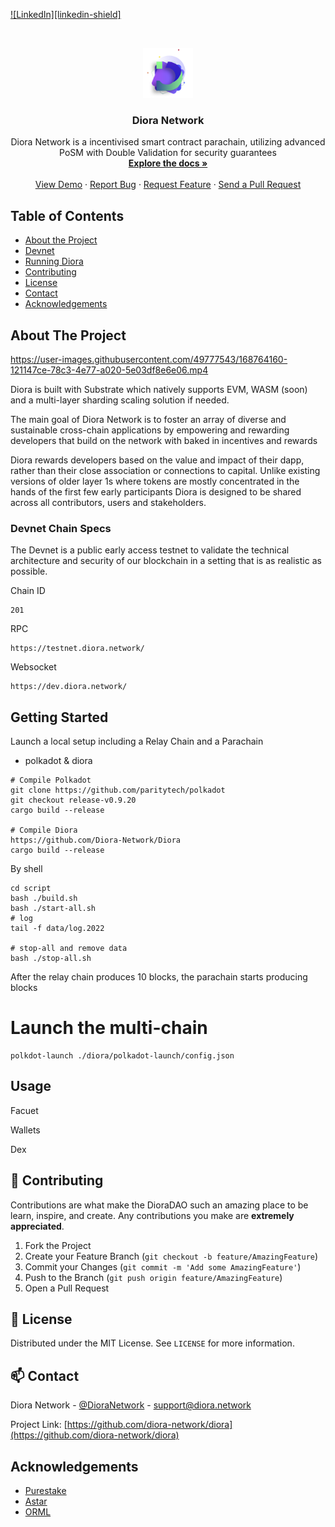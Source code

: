 [![LinkedIn][linkedin-shield]][linkedin-url]



<!-- PROJECT LOGO -->
<br />
<p align="center">
  <a href="https://diora.network/">
    <img src="./utils/branding/logo.png" alt="Logo" width="80" height="80">
  </a>

  <h3 align="center">Diora Network</h3>

  <p align="center">
    Diora Network is a incentivised smart contract parachain, utilizing advanced PoSM with Double Validation for security guarantees
    <br />
    <a href="https://diora.network/docs"><strong>Explore the docs »</strong></a>
    <br />
    <br />
    <a href="https://diora.network/">View Demo</a>
    ·
    <a href="https://github.com/diora-network/diora/issues">Report Bug</a>
    ·
    <a href="https://github.com/diora-network/diora/issues">Request Feature</a>
    ·
    <a href="https://github.com/diora-network/diora/pulls">Send a Pull Request</a>
  </p>
</p>


<!-- TABLE OF CONTENTS -->
## Table of Contents

* [About the Project](#about-the-project)
* [Devnet](#built-with)
* [Running Diora](#getting-started)
* [Contributing](#contributing)
* [License](#license)
* [Contact](#contact)
* [Acknowledgements](#acknowledgements)



<!-- ABOUT THE PROJECT -->
## About The Project

https://user-images.githubusercontent.com/49777543/168764160-121147ce-78c3-4e77-a020-5e03df8e6e06.mp4

Diora is built with Substrate which natively supports EVM, WASM (soon) and a multi-layer sharding scaling solution if needed.

The main goal of Diora Network is to foster an array of diverse and sustainable cross-chain applications by empowering and rewarding developers that build on the network with baked in incentives and rewards

Diora rewards developers based on the value and impact of their dapp, rather than their close association or connections to capital. Unlike existing versions of older layer 1s where tokens are mostly concentrated in the hands of the first few early participants Diora is designed to be shared across all contributors, users and stakeholders.



### Devnet Chain Specs

The Devnet is a public early access testnet to validate the technical architecture and security of our blockchain in a setting that is as realistic as possible.

Chain ID
```
201
```
RPC
```
https://testnet.diora.network/
```
Websocket
```
https://dev.diora.network/
```


<!-- GETTING STARTED -->
## Getting Started

Launch a local setup including a Relay Chain and a Parachain

* polkadot & diora
```
# Compile Polkadot
git clone https://github.com/paritytech/polkadot
git checkout release-v0.9.20
cargo build --release

# Compile Diora
https://github.com/Diora-Network/Diora
cargo build --release
```
By shell 

```
cd script
bash ./build.sh
bash ./start-all.sh
# log
tail -f data/log.2022

# stop-all and remove data
bash ./stop-all.sh
```
After the relay chain produces 10 blocks, the parachain starts producing blocks

# Launch the multi-chain
```
polkdot-launch ./diora/polkadot-launch/config.json

```

<!-- USAGE EXAMPLES -->
## Usage


Facuet

Wallets

Dex





<!-- CONTRIBUTING -->
## 🤝 Contributing

Contributions are what make the DioraDAO such an amazing place to be learn, inspire, and create. Any contributions you make are **extremely appreciated**.

1. Fork the Project
2. Create your Feature Branch (`git checkout -b feature/AmazingFeature`)
3. Commit your Changes (`git commit -m 'Add some AmazingFeature'`)
4. Push to the Branch (`git push origin feature/AmazingFeature`)
5. Open a Pull Request



<!-- LICENSE -->
## 📝 License 

Distributed under the MIT License. See `LICENSE` for more information.



<!-- CONTACT -->
## 📫 Contact

Diora Network - [@DioraNetwork](https://twitter.com/dioranetwork) - support@diora.network

Project Link: [https://github.com/diora-network/diora](https://github.com/diora-network/diora)



<!-- ACKNOWLEDGEMENTS -->
## Acknowledgements
* [Purestake](https://purestake.io)
* [Astar](https://astar.newtwork)
* [ORML]()






<!-- MARKDOWN LINKS & IMAGES -->
<!-- https://www.markdownguide.org/basic-syntax/#reference-style-links -->
[linkedin-url]: https://discord.gg/2bVwpwF9aq


